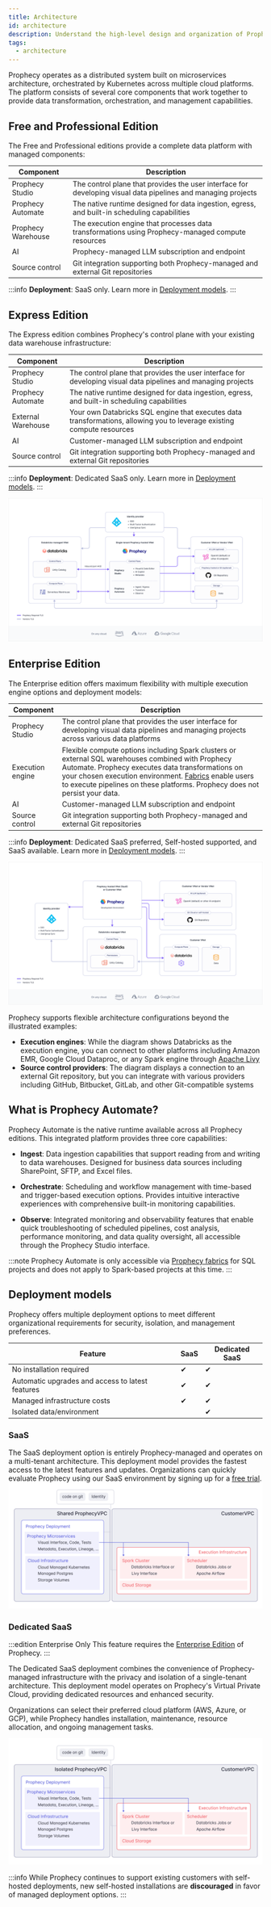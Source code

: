 ```yaml
---
title: Architecture
id: architecture
description: Understand the high-level design and organization of Prophecy
tags:
  - architecture
---
```


Prophecy operates as a distributed system built on microservices architecture, orchestrated by Kubernetes across multiple cloud platforms. The platform consists of several core components that work together to provide data transformation, orchestration, and management capabilities.

## Free and Professional Edition

The Free and Professional editions provide a complete data platform with managed components:

| Component          | Description                                                                                                   |
| ------------------ | ------------------------------------------------------------------------------------------------------------- |
| Prophecy Studio    | The control plane that provides the user interface for developing visual data pipelines and managing projects |
| Prophecy Automate  | The native runtime designed for data ingestion, egress, and built-in scheduling capabilities                  |
| Prophecy Warehouse | The execution engine that processes data transformations using Prophecy-managed compute resources             |
| AI                 | Prophecy-managed LLM subscription and endpoint                                                                |
| Source control     | Git integration supporting both Prophecy-managed and external Git repositories                                |

:::info
**Deployment**: SaaS only. Learn more in [Deployment models](#deployment-models).
:::

## Express Edition

The Express edition combines Prophecy's control plane with your existing data warehouse infrastructure:

| Component          | Description                                                                                                            |
| ------------------ | ---------------------------------------------------------------------------------------------------------------------- |
| Prophecy Studio    | The control plane that provides the user interface for developing visual data pipelines and managing projects          |
| Prophecy Automate  | The native runtime designed for data ingestion, egress, and built-in scheduling capabilities                           |
| External Warehouse | Your own Databricks SQL engine that executes data transformations, allowing you to leverage existing compute resources |
| AI                 | Customer-managed LLM subscription and endpoint                                                                         |
| Source control     | Git integration supporting both Prophecy-managed and external Git repositories                                         |

:::info
**Deployment**: Dedicated SaaS only. Learn more in [Deployment models](#deployment-models).
:::

![Express edition architecture diagram](img/arch-prophecy-sql.png)

## Enterprise Edition

The Enterprise edition offers maximum flexibility with multiple execution engine options and deployment models:

| Component        | Description                                                                                                                                                                                                                                                                                               |
| ---------------- | --------------------------------------------------------------------------------------------------------------------------------------------------------------------------------------------------------------------------------------------------------------------------------------------------------- |
| Prophecy Studio  | The control plane that provides the user interface for developing visual data pipelines and managing projects across various data platforms                                                                                                                                                               |
| Execution engine | Flexible compute options including Spark clusters or external SQL warehouses combined with Prophecy Automate. Prophecy executes data transformations on your chosen execution environment. [Fabrics](/fabrics) enable users to execute pipelines on these platforms. Prophecy does not persist your data. |
| AI               | Customer-managed LLM subscription and endpoint                                                                                                                                                                                                                                                            |
| Source control   | Git integration supporting both Prophecy-managed and external Git repositories                                                                                                                                                                                                                            |

:::info
**Deployment**: Dedicated SaaS preferred, Self-hosted supported, and SaaS available. Learn more in [Deployment models](#deployment-models).
:::

![Prophecy for Engineers](img/arch-prophecy-spark.png)

Prophecy supports flexible architecture configurations beyond the illustrated examples:

- **Execution engines**: While the diagram shows Databricks as the execution engine, you can connect to other platforms including Amazon EMR, Google Cloud Dataproc, or any Spark engine through [Apache Livy](https://livy.apache.org/)
- **Source control providers**: The diagram displays a connection to an external Git repository, but you can integrate with various providers including GitHub, Bitbucket, GitLab, and other Git-compatible systems

## What is Prophecy Automate?

Prophecy Automate is the native runtime available across all Prophecy editions. This integrated platform provides three core capabilities:

- **Ingest**: Data ingestion capabilities that support reading from and writing to data warehouses. Designed for business data sources including SharePoint, SFTP, and Excel files.

- **Orchestrate**: Scheduling and workflow management with time-based and trigger-based execution options. Provides intuitive interactive experiences with comprehensive built-in monitoring capabilities.

- **Observe**: Integrated monitoring and observability features that enable quick troubleshooting of scheduled pipelines, cost analysis, performance monitoring, and data quality oversight, all accessible through the Prophecy Studio interface.

:::note
Prophecy Automate is only accessible via [Prophecy fabrics](/core/prophecy-fabrics/) for SQL projects and does not apply to Spark-based projects at this time.
:::

## Deployment models

Prophecy offers multiple deployment options to meet different organizational requirements for security, isolation, and management preferences.

| Feature                                          | SaaS | Dedicated SaaS |
| ------------------------------------------------ | ---- | -------------- |
| No installation required                         | ✔    | ✔              |
| Automatic upgrades and access to latest features | ✔    | ✔              |
| Managed infrastructure costs                     | ✔    | ✔              |
| Isolated data/environment                        |      | ✔              |

### SaaS

The SaaS deployment option is entirely Prophecy-managed and operates on a multi-tenant architecture. This deployment model provides the fastest access to the latest features and updates. Organizations can quickly evaluate Prophecy using our SaaS environment by signing up for a [free trial](https://app.prophecy.io/metadata/auth/signup).
![SaaS VPC Architecture](img/arch_separate_vpc.png)

### Dedicated SaaS

:::edition Enterprise Only
This feature requires the [Enterprise Edition](/getting-started/editions/prophecy-editions) of Prophecy.
:::

The Dedicated SaaS deployment combines the convenience of Prophecy-managed infrastructure with the privacy and isolation of a single-tenant architecture. This deployment model operates on Prophecy's Virtual Private Cloud, providing dedicated resources and enhanced security.

Organizations can select their preferred cloud platform (AWS, Azure, or GCP), while Prophecy handles installation, maintenance, resource allocation, and ongoing management tasks.

![Dedicated SaaS VPC Architecture](img/arch_dedicated_vpc.png)

:::info
While Prophecy continues to support existing customers with self-hosted deployments, new self-hosted installations are **discouraged** in favor of managed deployment options.
:::
